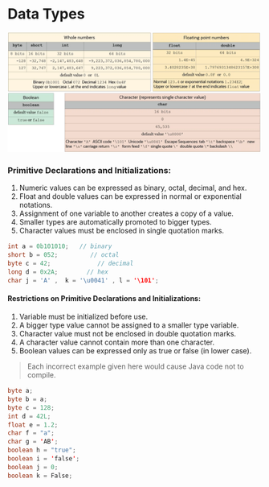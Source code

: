 # Data Types
![Alt text](image.png)
### Primitive Declarations and Initializations:
1. Numeric values can be expressed as binary, octal, decimal, and hex.
2. Float and double values can be expressed in normal or exponential notations.
3. Assignment of one variable to another creates a copy of a value.
4. Smaller types are automatically promoted to bigger types.
5. Character values must be enclosed in single quotation marks.
```java
int a = 0b101010;   // binary
short b = 052;         // octal
byte c = 42;             // decimal
long d = 0x2A;        // hex
char j = 'A' ,  k = '\u0041' , l = '\101';
```

#### Restrictions on Primitive Declarations and Initializations:

1. Variable must be initialized before use.
2. A bigger type value cannot be assigned to a smaller type variable.
3. Character value must not be enclosed in double quotation marks.
4. A character value cannot contain more than one character.
5. Boolean values can be expressed only as true or false (in lower case).

> Each incorrect example given here would cause Java code not to compile.
```java
byte a;
byte b = a;
byte c = 128;
int d = 42L;
float e = 1.2;
char f = "a";
char g = 'AB';
boolean h = "true";
boolean i = 'false';
boolean j = 0;
boolean k = False; 
```